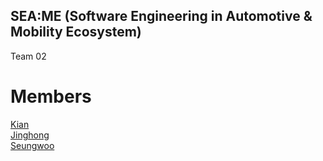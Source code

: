 ## SEA:ME (Software Engineering in Automotive & Mobility Ecosystem)
Team 02
# Members
[Kian](https://github.com/kianwasabi) <br>
[Jinghong](https://github.com/Lagavulin9) <br>
[Seungwoo](https://github.com/SeungWoo-L) <br>

<!--

**Here are some ideas to get you started:**

🙋‍♀️ A short introduction - what is your organization all about?
🌈 Contribution guidelines - how can the community get involved?
👩‍💻 Useful resources - where can the community find your docs? Is there anything else the community should know?
🍿 Fun facts - what does your team eat for breakfast?
🧙 Remember, you can do mighty things with the power of [Markdown](https://docs.github.com/github/writing-on-github/getting-started-with-writing-and-formatting-on-github/basic-writing-and-formatting-syntax)
-->
